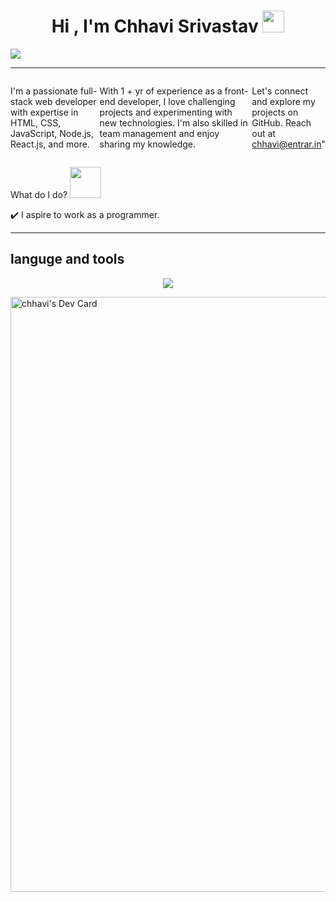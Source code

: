 
<!-- hello everyone 👋 i'm &#128512; chhavi ... -->

<h1 align="center">Hi , I'm Chhavi Srivastav <img src="https://media.giphy.com/media/hvRJCLFzcasrR4ia7z/giphy.gif" width="35"></h1>
<!--<div align="center">
<img src="https://user-images.githubusercontent.com/5713670/87202985-820dcb80-c2b6-11ea-9f56-7ec461c497c3.gif"/>
</div>-->
     <a href="#" align="center"><img src="https://readme-typing-svg.herokuapp.com?color=FFF&center=true&lines=1500%2B+Hours+of+Coding+Experience;Data+Structure;Algorithm;MERN;Full+Stack+Web+Developer"></img></a>
     <hr/>
     <div style="display:flex">
    <p align="left" style="max-width:40%">
I'm a passionate full-stack web developer with expertise in HTML, CSS, JavaScript, Node.js, React.js, and more. 

With 1 + yr of experience as a front-end developer, I love challenging projects and experimenting with new technologies. I'm also skilled in team management and enjoy sharing my knowledge. 

Let's connect and explore my projects on GitHub. Reach out at chhavi@entrar.in"

</p>
</div>

<!--**chhavi48/chhavi48** is a ✨ _special_ ✨ repository because its `README.md` (this file) appears on your GitHub profile.


Here are some ideas to get you started:-->
<p> What do I do? <img src="https://media.giphy.com/media/XGma2iRIHTKkwqRkFl/giphy.gif" width="50"></p>


✔️  I aspire to work as a programmer.

<!-- ✔️I'm a fast learner looking for interesting career opportunities in Web as a full-stack developer.


✔️ Currently looking for opportunities as a MERN Stack developer to help me learn and grow as a web developer.-->
<hr/>
<h2>languge and tools</h2>
<!-- <h5>C ,HTML , CSS ,SCSS,PYTHON with Django, javascript , Linux(CLI), NPM,bootstrap,Wordpress,css animation,php,gitbash,React,Redux,material UI,TypeScript,NodeJs Express js, MongoDb,soft skill(bloger)</h5> -->
<p align="center">
  <a href="https://skillicons.dev">
    <img src="https://skillicons.dev/icons?i=html,css,sass,svg,javascript,react,nextjs,typescript,materialui,nodejs,expressjs,mongodb,git,c,python" />
  </a>
</p>

<a href="https://app.daily.dev/chhavi12"><img src="https://api.daily.dev/devcards/v2/iKkgmusrHkiKLQ7lCwDkt.png?type=wide&r=si9" width="952" alt="chhavi's Dev Card"/></a>


<div>






